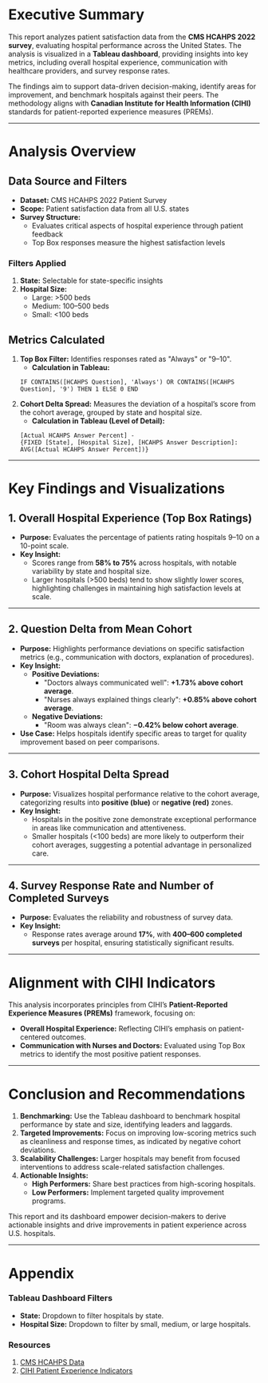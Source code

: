 # Executive Summary

This report analyzes patient satisfaction data from the **CMS HCAHPS 2022 survey**, evaluating hospital performance across the United States. The analysis is visualized in a **Tableau dashboard**, providing insights into key metrics, including overall hospital experience, communication with healthcare providers, and survey response rates.

The findings aim to support data-driven decision-making, identify areas for improvement, and benchmark hospitals against their peers. The methodology aligns with **Canadian Institute for Health Information (CIHI)** standards for patient-reported experience measures (PREMs).

---

# Analysis Overview

## Data Source and Filters

- **Dataset:** CMS HCAHPS 2022 Patient Survey  
- **Scope:** Patient satisfaction data from all U.S. states  
- **Survey Structure:**
  - Evaluates critical aspects of hospital experience through patient feedback  
  - Top Box responses measure the highest satisfaction levels  

### Filters Applied

1. **State:** Selectable for state-specific insights  
2. **Hospital Size:**
    - Large: >500 beds  
    - Medium: 100–500 beds  
    - Small: <100 beds  

## Metrics Calculated

1. **Top Box Filter:** Identifies responses rated as "Always" or "9–10".  
    - **Calculation in Tableau:**
    ```text
    IF CONTAINS([HCAHPS Question], 'Always') OR CONTAINS([HCAHPS Question], '9') THEN 1 ELSE 0 END
    ```
2. **Cohort Delta Spread:** Measures the deviation of a hospital’s score from the cohort average, grouped by state and hospital size.  
    - **Calculation in Tableau (Level of Detail):**
    ```text
    [Actual HCAHPS Answer Percent] - 
    {FIXED [State], [Hospital Size], [HCAHPS Answer Description]: AVG([Actual HCAHPS Answer Percent])}
    ```

---

# Key Findings and Visualizations

## 1. Overall Hospital Experience (Top Box Ratings)

- **Purpose:** Evaluates the percentage of patients rating hospitals 9–10 on a 10-point scale.  
- **Key Insight:**  
    - Scores range from **58% to 75%** across hospitals, with notable variability by state and hospital size.  
    - Larger hospitals (>500 beds) tend to show slightly lower scores, highlighting challenges in maintaining high satisfaction levels at scale.

---

## 2. Question Delta from Mean Cohort

- **Purpose:** Highlights performance deviations on specific satisfaction metrics (e.g., communication with doctors, explanation of procedures).  
- **Key Insight:**
    - **Positive Deviations:**  
        - "Doctors always communicated well": **+1.73% above cohort average**.  
        - "Nurses always explained things clearly": **+0.85% above cohort average**.  
    - **Negative Deviations:**  
        - "Room was always clean": **−0.42% below cohort average**.  
- **Use Case:** Helps hospitals identify specific areas to target for quality improvement based on peer comparisons.

---

## 3. Cohort Hospital Delta Spread

- **Purpose:** Visualizes hospital performance relative to the cohort average, categorizing results into **positive (blue)** or **negative (red)** zones.  
- **Key Insight:**
    - Hospitals in the positive zone demonstrate exceptional performance in areas like communication and attentiveness.  
    - Smaller hospitals (<100 beds) are more likely to outperform their cohort averages, suggesting a potential advantage in personalized care.

---

## 4. Survey Response Rate and Number of Completed Surveys

- **Purpose:** Evaluates the reliability and robustness of survey data.  
- **Key Insight:**  
    - Response rates average around **17%**, with **400–600 completed surveys** per hospital, ensuring statistically significant results.

---

# Alignment with CIHI Indicators

This analysis incorporates principles from CIHI’s **Patient-Reported Experience Measures (PREMs)** framework, focusing on:  
- **Overall Hospital Experience:** Reflecting CIHI’s emphasis on patient-centered outcomes.  
- **Communication with Nurses and Doctors:** Evaluated using Top Box metrics to identify the most positive patient responses.  

---

# Conclusion and Recommendations

1. **Benchmarking:** Use the Tableau dashboard to benchmark hospital performance by state and size, identifying leaders and laggards.  
2. **Targeted Improvements:** Focus on improving low-scoring metrics such as cleanliness and response times, as indicated by negative cohort deviations.  
3. **Scalability Challenges:** Larger hospitals may benefit from focused interventions to address scale-related satisfaction challenges.  
4. **Actionable Insights:**  
    - **High Performers:** Share best practices from high-scoring hospitals.  
    - **Low Performers:** Implement targeted quality improvement programs.  

This report and its dashboard empower decision-makers to derive actionable insights and drive improvements in patient experience across U.S. hospitals.

---

# Appendix

### Tableau Dashboard Filters
- **State:** Dropdown to filter hospitals by state.  
- **Hospital Size:** Dropdown to filter by small, medium, or large hospitals.  

### Resources
1. [CMS HCAHPS Data](https://www.cms.gov/)  
2. [CIHI Patient Experience Indicators](https://www.cihi.ca/)
